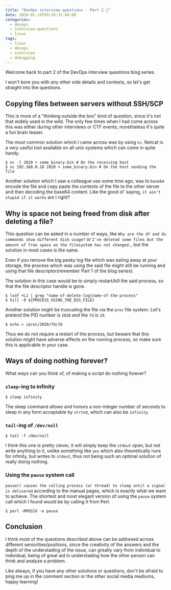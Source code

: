 ```yaml
---
title: "DevOps interview questions - Part 2 📓"
date: 2020-01-19T09:35:31-04:00
categories:
  - devops
  - interview-questions
  - linux
tags:
  - linux
  - devops
  - interview
  - debugging
---
```


Welcome back to part 2 of the DevOps interview questions blog series.

I won't bore you with any other side details and contexts, so let's get straight into the questions.


## Copying files between servers without SSH/SCP

This is more of a "thinking outside the box" kind of question, since it's not that widely used in the wild. The only few times when I had come across this was either during other interviews or CTF events, nonetheless it's quite a fun brain teaser.

The most common solution which I came across was by using `nc`. Netcat is a very useful tool available on all unix systems which can come in quite handy.

```console
$ nc -l 2020 > some_binary.bin # On the receiving host
$ nc 192.168.0.10 2020 < some_binary.bin # On the host sending the file
```

Another solution which I saw a colleague use some time ago, was to `base64` encode the file and copy paste the contents of the file to the other server and then decoding the base64 content. Like the good ol' saying, `it ain't stupid if it works` am I right?

## Why is space not being freed from disk after deleting a file?

This question can be asked in a number of ways, like `Why are the df and du commands show different disk usage?` or `I've deleted some files but the amount of free space on the filesystem has not changed.`, but the solution in most cases is the same.

Even if you remove the big pesky log file which was eating away at your storage, the process which was using the said file might still be running and using that file descriptor(remember Part 1 of the blog series).

The solution in this case would be to simply restart/kill the said process, so that the file descriptor handle is gone.

```console
$ lsof +L1 | grep "name-of-delete-log|name-of-the-process"
$ kill -9 ${PROCESS_USING_THE_BIG_FILE}
```

Another solution might be truncating the file via the `proc` file system. Let's pretend the PID number is `2020` and the `fd` is `19`. 

```console
$ echo > /proc/2020/fd/19
```

Thus we do not require a restart of the process, but beware that this solution might have adverse effects on the running process, so make sure this is applicable in your case.

## Ways of doing nothing forever?

What ways can you think of, of making a script do nothing forever?

### `sleep`-ing to infinity

```console
$ sleep infinity
```

The sleep command allows and honors a non-integer number of seconds to sleep in any form acceptable by `strtod`, which can also be `infinity`.

### `tail`-ing of `/dev/null`

```console
$ tail -f /dev/null
```

I think this one is pretty clever, it will simply keep the `stdout` open, but not write anything to it, unlike something like `yes` which also theoretically runs for infinity, but writes to `stdout`, thus not being such an optimal solution of really doing nothing.

### Using the `pause` system call

```pause() causes the calling process (or thread) to sleep until a signal is delivered``` according to the manual pages, which is exactly what we want to achieve. 
The shortest and most elegant version of using the `pause` system call which I found would be by calling it from Perl.

```console
$ perl -MPOSIX -e pause
```

## Conclusion

I think most of the questions described above can be addresed across different seniorities/positions, since the creativity of the answers and the depth of the understading of the issue, can greatly vary from individual to individual, being of great aid in understading how the other person can think and analyze a problem.

Like always, if you have any other solutions or questions, don't be afraid to ping me up in the comment section or the other social media mediums, happy learning!

